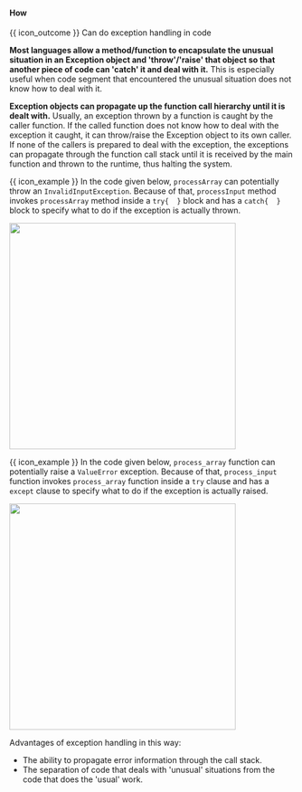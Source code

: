 <div id="title">

#### How

</div>

<span id="prereqs"></span>

<span id="outcomes">{{ icon_outcome }} Can do exception handling in code</span>

<div id="body">

**Most languages allow a method/function to encapsulate the unusual situation in an Exception object and 'throw'/'raise' that object so that another piece of code can 'catch' it and deal with it.** This is especially useful when code segment that encountered the unusual situation does not know how to deal with it.

**Exception objects can propagate up the function call hierarchy until it is dealt with.** Usually, an exception thrown by a function is caught by the caller function. If the called function does not know how to deal with the exception it caught, it can throw/raise the Exception object to its own caller. If none of the callers is prepared to deal with the exception, the exceptions can propagate through the <tooltip content="the hieararchy of function calls">function call stack</tooltip> until it is received by the main function and thrown to the runtime, thus halting the system. 

<tip-box>

<div class="alt-java">

{{ icon_example }} In the code given below, `processArray` can potentially throw an `InvalidInputException`. Because of that, `processInput` method invokes `processArray` method inside a `try{  }` block and has a `catch{  }` block to specify what to do if the exception is actually thrown.

<img src="{{baseUrl}}/errorHandling/exceptions/how/images/processInput.png" width="400" />
<p/>
</div>
<div class="alt-python">

{{ icon_example }} In the code given below, `process_array` function can potentially raise a `ValueError` exception. Because of that, `process_input` function invokes `process_array` function inside a `try` clause and has a `except` clause to specify what to do if the exception is actually raised.

<img src="{{baseUrl}}/errorHandling/exceptions/how/images/example-python.png" width="400"/>
</div>

</tip-box>

Advantages of exception handling in this way:

* The ability to propagate error information through the call stack.
* The separation of code that deals with 'unusual' situations from the code that does the 'usual' work.

</div>

<div id="extras">

<include src="resources.md" />
<include src="exercises.md" />

</div>